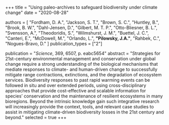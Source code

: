 +++
title = "Using paleo-archives to safeguard biodiversity under climate change"
date = "2020-08-28"

authors = [ "Fordham, D. A.", "Jackson, S. T.", "Brown, S. C.", "Huntley, B.", "Brook, B. W.", "Dahl-Jensen, D.", "Gilbert, M. T. P.", "Otto-Bliesner, B. L.", "Svensson, A.", "Theodoridis, S.", "Wilmshurst, J. M.", "Buettel, J. C.", "Canteri, E.", "McDowell, M.", "Orlando, L.", **"Pilowsky, J.A."**, "Rahbek, C.", "Nogues-Bravo, D." ]
publication_types = ["2"]

publication = "*Science*, 369, 6507, p. eabc5654"
abstract = "Strategies for 21st-century environmental management and conservation under global change require a strong understanding of the biological mechanisms that mediate responses to climate- and human-driven change to successfully mitigate range contractions, extinctions, and the degradation of ecosystem services. Biodiversity responses to past rapid warming events can be followed in situ and over extended periods, using cross-disciplinary approaches that provide cost-effective and scalable information for species’ conservation and the maintenance of resilient ecosystems in many bioregions. Beyond the intrinsic knowledge gain such integrative research will increasingly provide the context, tools, and relevant case studies to assist in mitigating climate-driven biodiversity losses in the 21st century and beyond."
selected = true
+++
